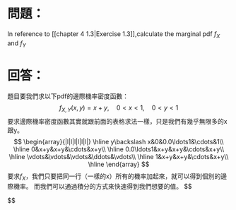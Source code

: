 # 問題：
In reference to [[chapter 4 1.3|Exercise 1.3]],calculate the marginal pdf $f_X$ and $f_Y$
# 回答：
題目要我們求以下pdf的邊際機率密度函數：
$$f_{X,Y}(x,y)=x+y,\quad 0<x< 1,\quad 0<y< 1$$
要求邊際機率密度函數其實就跟前面的表格求法一樣，只是我們有幾乎無限多的x跟y。
$$
\begin{array}{|l|l|l|l|l|l|}
\hline
y\backslash x&0&0.0\ldots1&\cdots&1\\
\hline
0&x+y&x+y&\cdots&x+y\\
\hline
0.0\ldots1&x+y&x+y&\cdots&x+y\\
\hline
\vdots&\vdots&\vdots&\ddots&\vdots\\
\hline
1&x+y&x+y&\cdots&x+y\\
\hline
\end{array}
$$
要求$f_X$，我們只要把同一行（一樣的x）所有的機率加起來，就可以得到個別的邊際機率。
而我們可以通過積分的方式來快速得到我們想要的值。
$$

$$
